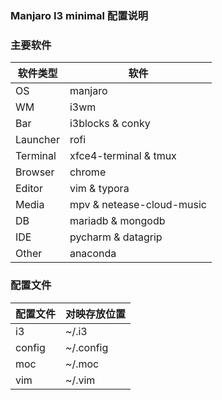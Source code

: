 ### Manjaro I3 minimal 配置说明



### 主要软件

| 软件类型 | 软件                      |
| -------- | ------------------------- |
| OS       | manjaro                   |
| WM       | i3wm                      |
| Bar      | i3blocks & conky          |
| Launcher | rofi                      |
| Terminal | xfce4-terminal & tmux     |
| Browser  | chrome                    |
| Editor   | vim & typora              |
| Media    | mpv & netease-cloud-music |
| DB       | mariadb & mongodb         |
| IDE      | pycharm & datagrip        |
| Other    | anaconda                  |



### 配置文件

| 配置文件 | 对映存放位置 |
| -------- | ------------ |
| i3       | ~/.i3        |
| config   | ~/.config    |
| moc      | ~/.moc       |
| vim      | ~/.vim       |

